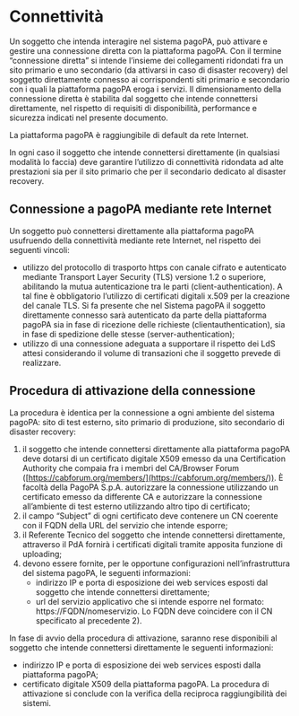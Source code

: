 # Connettività

Un soggetto che intenda interagire nel sistema pagoPA, può attivare e gestire una connessione diretta con la piattaforma pagoPA. Con il termine “connessione diretta” si intende l’insieme dei collegamenti ridondati fra un sito primario e uno secondario (da attivarsi in caso di disaster recovery) del soggetto direttamente connesso ai corrispondenti siti primario e secondario con i quali la piattaforma pagoPA eroga i servizi. Il dimensionamento della connessione diretta è stabilita dal soggetto che intende connettersi direttamente, nel rispetto di requisiti di disponibilità, performance e sicurezza indicati nel presente documento.&#x20;

La piattaforma pagoPA è raggiungibile di default da rete Internet.

In ogni caso il soggetto che intende connettersi direttamente (in qualsiasi modalità lo faccia) deve garantire l’utilizzo di connettività ridondata ad alte prestazioni sia per il sito primario che per il secondario dedicato al disaster recovery.&#x20;

## Connessione a pagoPA mediante rete Internet&#x20;

Un soggetto può connettersi direttamente alla piattaforma pagoPA usufruendo della connettività mediante rete Internet, nel rispetto dei seguenti vincoli:&#x20;

* utilizzo del protocollo di trasporto https con canale cifrato e autenticato mediante Transport Layer Security (TLS) versione 1.2 o superiore, abilitando la mutua autenticazione tra le parti (client-authentication). A tal fine è obbligatorio l’utilizzo di certificati digitali x.509 per la creazione del canale TLS. Si fa presente che nel Sistema pagoPA il soggetto direttamente connesso sarà autenticato da parte della piattaforma pagoPA sia in fase di ricezione delle richieste (clientauthentication), sia in fase di spedizione delle stesse (server-authentication);
* utilizzo di una connessione adeguata a supportare il rispetto dei LdS attesi considerando il volume di transazioni che il soggetto prevede di realizzare.

## Procedura di attivazione della connessione

La procedura è identica per la connessione a ogni ambiente del sistema pagoPA: sito di test esterno, sito primario di produzione, sito secondario di disaster recovery:

1. il soggetto che intende connettersi direttamente alla piattaforma pagoPA deve dotarsi di un certificato digitale X509 emesso da una Certification Authority che compaia fra i membri del CA/Browser Forum ([https://cabforum.org/members/](https://cabforum.org/members/)). È facoltà della PagoPA S.p.A. autorizzare la connessione utilizzando un certificato emesso da differente CA e autorizzare la connessione all’ambiente di test esterno utilizzando altro tipo di certificato;
2. il campo “Subject” di ogni certificato deve contenere un CN coerente con il FQDN della URL del servizio che intende esporre;
3. il Referente Tecnico del soggetto che intende connettersi direttamente, attraverso il PdA fornirà i certificati digitali tramite apposita funzione di uploading;
4. devono essere fornite, per le opportune configurazioni nell’infrastruttura del sistema pagoPA, le seguenti informazioni:&#x20;
   * indirizzo IP e porta di esposizione dei web services esposti dal soggetto che intende connettersi direttamente;&#x20;
   * url del servizio applicativo che si intende esporre nel formato: https://FQDN/nomeservizio. Lo FQDN deve coincidere con il CN specificato al precedente 2).&#x20;

In fase di avvio della procedura di attivazione, saranno rese disponibili al soggetto che intende connettersi direttamente le seguenti informazioni: &#x20;

* indirizzo IP e porta di esposizione dei web services esposti dalla piattaforma pagoPA; &#x20;
* certificato digitale X509 della piattaforma pagoPA. La procedura di attivazione si conclude con la verifica della reciproca raggiungibilità dei sistemi.
